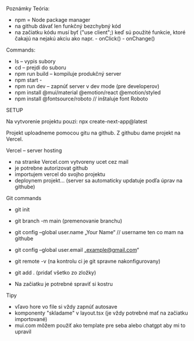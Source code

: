Poznámky
Teória:
- npm = Node package manager
- na github dávať len funkčný bezchybný kód
- na začiatku kódu musí byť ("use client";) keď sú použité funkcie, ktoré čakajú na nejakú akciu ako napr.    - onClick()     - onChange()  

Commands: 
- ls – vypis subory
- cd – prejdi do suboru
- npm run build – kompiluje produkčný server 
- npm start - 
- npm run dev – zapnúť server v dev mode (pre developerov)
- npm install @mui/material @emotion/react @emotion/styled
- npm install @fontsource/roboto          // inštaluje font Roboto


SETUP

Na vytvorenie projektu pouzi:  npx create-next-app@latest

Projekt uploadneme pomocou gitu na github.
Z githubu dame projekt na Vercel.

Vercel – server hosting
- na stranke Vercel.com vytvoreny ucet cez mail
- je potrebne autorizovat github
- importujem vercel do svojho projektu
- deploynem projekt… (server sa automaticky updatuje podľa úprav na githube)

Git commands
- git init 
- git branch -m main         (premenovanie branchu)
- git config –global user.name „Your Name“         // username ten co mam na githube
- git config –global user.email „example@gmail.com“
- git remote -v       (na kontrolu ci je git spravne nakonfigurovany)
- git add .               (pridať všetko zo zložky)

- Na začiatku je potrebné spraviť si kostru

Tipy
- vľavo hore vo file si vždy zapnúť autosave
- komponenty "skladame" v layout.tsx (je vždy potrebné mať na začiatku importované)
- mui.com môžem použiť ako template pre seba alebo chatgpt aby mi to upravil